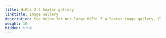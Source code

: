```yaml
---
title: HiPhi Z 4 Seater gallery
linktitle: Image Gallery
description: See below for our large HiPhi Z 4 Seater image gallery. Click pictures for high-resolution versions.
weight: 10
hidden: true
---
```

<!-- markdownlint-disable MD033 -->
<object type="image/svg+xml" data="../modelnavigation.svg"></object>
<div class="pswp-gallery pswp-grid-container" id ="my-gallery">
<div class="pswp-grid-item">
<a href="https://media.evkx.net/multimedia/models/hiphi/z/z_4_seater/charging_1.jpg"
data-pswp-src="https://media.evkx.net/multimedia/models/hiphi/z/z_4_seater/charging_1.jpg"
data-pswp-width="3000"
data-pswp-height="2032" 
target="_blank">
<img src="https://media.evkx.net/multimedia/models/hiphi/z/z_4_seater/charging_1_xst.jpg" alt="HiPhi Z 4 Seater" width="200px" height="0px" />
</a>
</div>
<div class="pswp-grid-item">
<a href="https://media.evkx.net/multimedia/models/hiphi/z/z_4_seater/exterior_1.jpg"
data-pswp-src="https://media.evkx.net/multimedia/models/hiphi/z/z_4_seater/exterior_1.jpg"
data-pswp-width="3000"
data-pswp-height="1399" 
target="_blank">
<img src="https://media.evkx.net/multimedia/models/hiphi/z/z_4_seater/exterior_1_xst.jpg" alt="HiPhi Z 4 Seater" width="200px" height="0px" />
</a>
</div>
<div class="pswp-grid-item">
<a href="https://media.evkx.net/multimedia/models/hiphi/z/z_4_seater/exterior_2.jpg"
data-pswp-src="https://media.evkx.net/multimedia/models/hiphi/z/z_4_seater/exterior_2.jpg"
data-pswp-width="3000"
data-pswp-height="1682" 
target="_blank">
<img src="https://media.evkx.net/multimedia/models/hiphi/z/z_4_seater/exterior_2_xst.jpg" alt="HiPhi Z 4 Seater" width="200px" height="0px" />
</a>
</div>
<div class="pswp-grid-item">
<a href="https://media.evkx.net/multimedia/models/hiphi/z/z_4_seater/frontseats_1.jpg"
data-pswp-src="https://media.evkx.net/multimedia/models/hiphi/z/z_4_seater/frontseats_1.jpg"
data-pswp-width="3000"
data-pswp-height="2256" 
target="_blank">
<img src="https://media.evkx.net/multimedia/models/hiphi/z/z_4_seater/frontseats_1_xst.jpg" alt="HiPhi Z 4 Seater" width="200px" height="0px" />
</a>
</div>
<div class="pswp-grid-item">
<a href="https://media.evkx.net/multimedia/models/hiphi/z/z_4_seater/headlights_1.jpg"
data-pswp-src="https://media.evkx.net/multimedia/models/hiphi/z/z_4_seater/headlights_1.jpg"
data-pswp-width="3000"
data-pswp-height="1467" 
target="_blank">
<img src="https://media.evkx.net/multimedia/models/hiphi/z/z_4_seater/headlights_1_xst.jpg" alt="HiPhi Z 4 Seater" width="200px" height="0px" />
</a>
</div>
<div class="pswp-grid-item">
<a href="https://media.evkx.net/multimedia/models/hiphi/z/z_4_seater/interior_1.jpg"
data-pswp-src="https://media.evkx.net/multimedia/models/hiphi/z/z_4_seater/interior_1.jpg"
data-pswp-width="3000"
data-pswp-height="1676" 
target="_blank">
<img src="https://media.evkx.net/multimedia/models/hiphi/z/z_4_seater/interior_1_xst.jpg" alt="HiPhi Z 4 Seater" width="200px" height="0px" />
</a>
</div>
<div class="pswp-grid-item">
<a href="https://media.evkx.net/multimedia/models/hiphi/z/z_4_seater/main_1.jpg"
data-pswp-src="https://media.evkx.net/multimedia/models/hiphi/z/z_4_seater/main_1.jpg"
data-pswp-width="3000"
data-pswp-height="1486" 
target="_blank">
<img src="https://media.evkx.net/multimedia/models/hiphi/z/z_4_seater/main_1_xst.jpg" alt="HiPhi Z 4 Seater" width="200px" height="0px" />
</a>
</div>
<div class="pswp-grid-item">
<a href="https://media.evkx.net/multimedia/models/hiphi/z/z_4_seater/screens_1.jpg"
data-pswp-src="https://media.evkx.net/multimedia/models/hiphi/z/z_4_seater/screens_1.jpg"
data-pswp-width="3000"
data-pswp-height="2052" 
target="_blank">
<img src="https://media.evkx.net/multimedia/models/hiphi/z/z_4_seater/screens_1_xst.jpg" alt="HiPhi Z 4 Seater" width="200px" height="0px" />
</a>
</div>
<div class="pswp-grid-item">
<a href="https://media.evkx.net/multimedia/models/hiphi/z/z_4_seater/secondrowseats_1.jpg"
data-pswp-src="https://media.evkx.net/multimedia/models/hiphi/z/z_4_seater/secondrowseats_1.jpg"
data-pswp-width="3000"
data-pswp-height="2287" 
target="_blank">
<img src="https://media.evkx.net/multimedia/models/hiphi/z/z_4_seater/secondrowseats_1_xst.jpg" alt="HiPhi Z 4 Seater" width="200px" height="0px" />
</a>
</div>
</div>
<script type="module">
  import PhotoSwipeLightbox from '/js/photoswipe-lightbox.esm.js';
    const lightbox = new PhotoSwipeLightbox({
       gallery: '#my-gallery',
        children: 'a',
        pswpModule: () => import('/js/photoswipe.esm.js')
    });
lightbox.init();
</script>

